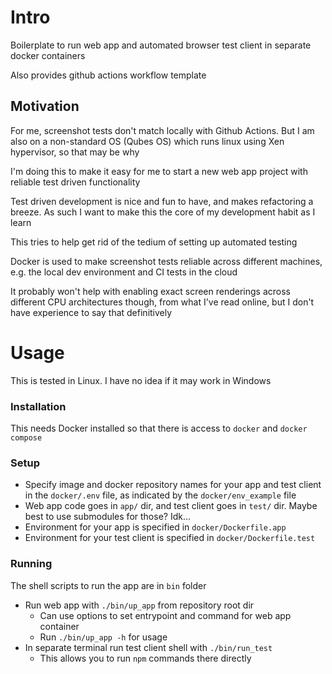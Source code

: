 # Intro

Boilerplate to run web app and automated browser test client in separate docker containers

Also provides github actions workflow template

## Motivation

For me, screenshot tests don't match locally with Github Actions. But I am also on a non-standard OS (Qubes OS) which runs linux using Xen hypervisor, so that may be why

I'm doing this to make it easy for me to start a new web app project with reliable test driven functionality

Test driven development is nice and fun to have, and makes refactoring a breeze.
As such I want to make this the core of my development habit as I learn

This tries to help get rid of the tedium of setting up automated testing

Docker is used to make screenshot tests reliable across different machines, e.g. the local dev environment and CI tests in the cloud

It probably won't help with enabling exact screen renderings across different CPU architectures though, from what I've read online, but I don't have experience to say that definitively

# Usage

This is tested in Linux. I have no idea if it may work in Windows

### Installation

This needs Docker installed so that there is access to `docker` and `docker compose`

### Setup

- Specify image and docker repository names for your app and test client in the `docker/.env` file, as indicated by the `docker/env_example` file
- Web app code goes in `app/` dir, and test client goes in `test/` dir. Maybe best to use submodules for those? Idk...
- Environment for your app is specified in `docker/Dockerfile.app`
- Environment for your test client is specified in `docker/Dockerfile.test`

### Running

The shell scripts to run the app are in `bin` folder

- Run web app with `./bin/up_app` from repository root dir
  - Can use options to set entrypoint and command for web app container
  - Run `./bin/up_app -h` for usage
- In separate terminal run test client shell with `./bin/run_test`
  - This allows you to run `npm` commands there directly
